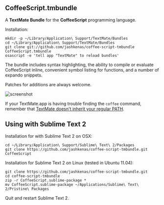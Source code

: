 CoffeeScript.tmbundle
---------------------

A **TextMate Bundle** for the **CoffeeScript** programming language.

Installation:

    mkdir -p ~/Library/Application\ Support/TextMate/Bundles
    cd ~/Library/Application\ Support/TextMate/Bundles
    git clone git://github.com/jashkenas/coffee-script-tmbundle CoffeeScript.tmbundle
    osascript -e 'tell app "TextMate" to reload bundles'

The bundle includes syntax highlighting, the ability to compile or evaluate CoffeeScript inline, convenient symbol listing for functions, and a number of expando snippets.

Patches for additions are always welcome.

![screenshot](http://jashkenas.s3.amazonaws.com/images/coffeescript/textmate-highlighting.png)

If your TextMate.app is having trouble finding the `coffee` command, remember that [TextMate doesn't inherit your regular PATH](http://wiki.macromates.com/Troubleshooting/TextMateAndThePath). 

Using with Sublime Text 2
-------------------------

Installation for with Sublime Text 2 on OSX: 

    cd ~/Library/Application\ Support/Sublime\ Text\ 2/Packages
    git clone https://github.com/jashkenas/coffee-script-tmbundle.git CoffeeScript

Installation for Sublime Text 2 on Linux (tested in Ubuntu 11.04):

    git clone https://github.com/jashkenas/coffee-script-tmbundle.git
    cd coffee-script-tmbundle
    zip -r CoffeeScript.sublime-package *
    mv CoffeeScript.sublime-package ~/Applications/Sublime\ Text\ 2/Pristine\ Packages

Quit and restart Sublime Text 2.

